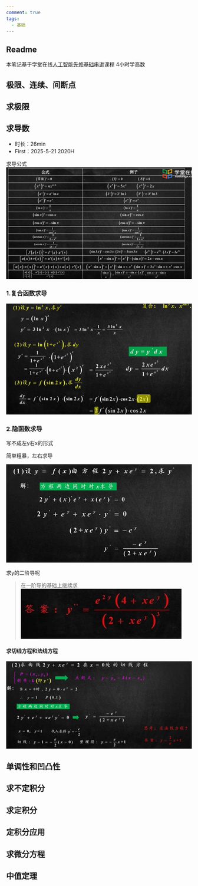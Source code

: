 ```yaml
---
comment: true
tags:
  - 基础
---
```




## Readme
本笔记基于学堂在线[人工智能先修基础串讲](https://www.xuetangx.com/learn/XT08092021063/XT0809202106/12057235/video/20127663)课程
4小时学高数


## 极限、连续、间断点

## 求极限


## 求导数
* 时长：26min
* First：2025-5-21 2020H

求导公式
![](assets/Pasted%20image%2020250521203228.png)

### 1.复合函数求导



![](assets/Pasted%20image%2020250521204723.png)

### 2.隐函数求导

写不成左y右x的形式

简单粗暴，左右求导


![](assets/Pasted%20image%2020250521205436.png)

求y的二阶导呢
> 在一阶导的基础上继续求
![](assets/Pasted%20image%2020250521205515.png)


#### 求切线方程和法线方程
![](assets/Pasted%20image%2020250521205736.png)



## 单调性和凹凸性

## 求不定积分

## 求定积分

## 定积分应用


## 求微分方程

## 中值定理


